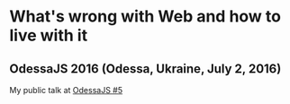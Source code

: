 # What's wrong with Web and how to live with it
## OdessaJS 2016 (Odessa, Ukraine, July 2, 2016)

My public talk at [OdessaJS #5](http://odessajs.org)
